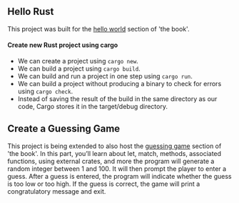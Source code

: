## Hello Rust

This project was built for the [hello world](https://doc.rust-lang.org/book/ch01-02-hello-world.html) section of 'the book'.

#### Create new Rust project using cargo

- We can create a project using `cargo new`.
- We can build a project using `cargo build`.
- We can build and run a project in one step using `cargo run`.
- We can build a project without producing a binary to check for errors using `cargo check`.
- Instead of saving the result of the build in the same directory as our code, Cargo stores it in the target/debug directory.

## Create a Guessing Game

This project is being extended to also host the [guessing game](https://doc.rust-lang.org/book/ch02-00-guessing-game-tutorial.html) section of 'the book'. In this part, you’ll learn about let, match, methods, associated functions, using external crates, and more
the program will generate a random integer between 1 and 100. It will then prompt the player to enter a guess. After a guess is entered, the program will indicate whether the guess is too low or too high. If the guess is correct, the game will print a congratulatory message and exit.

####
